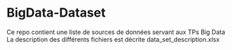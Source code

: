 # BigData-Dataset
Ce repo contient une liste de sources de données servant aux TPs Big Data
La description des différents fichiers est décrite data_set_description.xlsx
